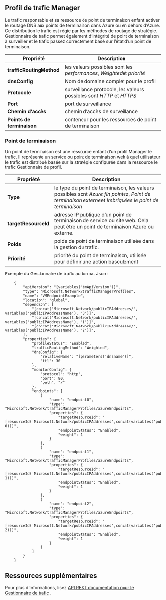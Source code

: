 ## <a name="traffic-manager-profile"></a>Profil de trafic Manager

Le trafic responsable et sa ressource de point de terminaison enfant activer le routage DNS aux points de terminaison dans Azure ou en dehors d’Azure. Ce distribution le trafic est régie par les méthodes de routage de stratégie. Gestionnaire de trafic permet également d’intégrité de point de terminaison à surveiller et le trafic passez correctement basé sur l’état d’un point de terminaison. 

| Propriété | Description |
|---|---|
|**trafficRoutingMethod**| les valeurs possibles sont les *performances*, *Weighted*et *priorité* | 
| **dnsConfig** | Nom de domaine complet pour le profil | 
| **Protocole** | surveillance protocole, les valeurs possibles sont *HTTP* et *HTTPS*|
| **Port** | port de surveillance |  
| **Chemin d’accès** | chemin d’accès de surveillance |
| **Points de terminaison** |  conteneur pour les ressources de point de terminaison | 

### <a name="endpoint"></a>Point de terminaison 

Un point de terminaison est une ressource enfant d’un profil Manager le trafic. Il représente un service ou point de terminaison web à quel utilisateur le trafic est distribué basée sur la stratégie configurée dans la ressource le trafic Gestionnaire de profil. 

| Propriété | Description | 
|---|---| 
| **Type** |  le type du point de terminaison, les valeurs possibles sont *Azure fin pointez*, *Point de terminaison externe*et *Imbriquées le point de terminaison* | 
| **targetResourceId** |  adresse IP publique d’un point de terminaison de service ou site web. Cela peut être un point de terminaison Azure ou externe. | 
| **Poids** | poids de point de terminaison utilisée dans la gestion du trafic. | 
| **Priorité** | priorité du point de terminaison, utilisée pour définir une action basculement |

Exemple du Gestionnaire de trafic au format Json : 


        {
            "apiVersion": "[variables('tmApiVersion')]",
            "type": "Microsoft.Network/trafficManagerProfiles",
            "name": "VMEndpointExample",
            "location": "global",
            "dependsOn": [
                "[concat('Microsoft.Network/publicIPAddresses/', variables('publicIPAddressName'), '0')]",
                "[concat('Microsoft.Network/publicIPAddresses/', variables('publicIPAddressName'), '1')]",
                "[concat('Microsoft.Network/publicIPAddresses/', variables('publicIPAddressName'), '2')]",
            ],
            "properties": {
                "profileStatus": "Enabled",
                "trafficRoutingMethod": "Weighted",
                "dnsConfig": {
                    "relativeName": "[parameters('dnsname')]",
                    "ttl": 30
                },
                "monitorConfig": {
                    "protocol": "http",
                    "port": 80,
                    "path": "/"
                },
                "endpoints": [
                    {
                        "name": "endpoint0",
                        "type": "Microsoft.Network/trafficManagerProfiles/azureEndpoints",
                        "properties": {
                            "targetResourceId": "[resourceId('Microsoft.Network/publicIPAddresses',concat(variables('publicIPAddressName'), 0))]",
                            "endpointStatus": "Enabled",
                            "weight": 1
                        }
                    },
                    {
                        "name": "endpoint1",
                        "type": "Microsoft.Network/trafficManagerProfiles/azureEndpoints",
                        "properties": {
                            "targetResourceId": "[resourceId('Microsoft.Network/publicIPAddresses',concat(variables('publicIPAddressName'), 1))]",
                            "endpointStatus": "Enabled",
                            "weight": 1
                        }
                    },
                    {
                        "name": "endpoint2",
                        "type": "Microsoft.Network/trafficManagerProfiles/azureEndpoints",
                        "properties": {
                            "targetResourceId": "[resourceId('Microsoft.Network/publicIPAddresses',concat(variables('publicIPAddressName'), 2))]",
                            "endpointStatus": "Enabled",
                            "weight": 1
                        }
                    }
                ]
            }
        }

 
## <a name="additional-resources"></a>Ressources supplémentaires

Pour plus d’informations, lisez [API REST documentation pour le Gestionnaire de trafic](https://msdn.microsoft.com/library/azure/mt163664.aspx) .

